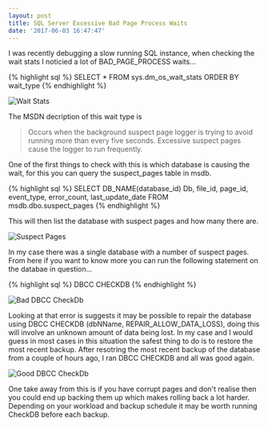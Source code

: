 ```yaml
---
layout: post
title: SQL Server Excessive Bad Page Process Waits
date: '2017-06-03 16:47:47'
---
```

I was recently debugging a slow running SQL instance, when checking the wait stats I noticied a lot of BAD_PAGE_PROCESS waits...

{% highlight sql %}
SELECT * FROM sys.dm_os_wait_stats ORDER BY wait_type
{% endhighlight %}

![Wait Stats]({{site.url}}/content/images/2017-bad-page-process/waits.JPG)

The MSDN decription of this wait type is 

> Occurs when the background suspect page logger is trying to avoid running more than every five seconds. Excessive suspect pages cause the logger to run frequently.

One of the first things to check with this is which database is causing the wait, for this you can query the suspect_pages table in msdb.

{% highlight sql %}
SELECT 
	DB_NAME(database_id) Db,
	file_id,
	page_id,
	event_type,
	error_count,
	last_update_date
FROM  
	msdb.dbo.suspect_pages
{% endhighlight %}

This will then list the database with suspect pages and how many there are.

![Suspect Pages]({{site.url}}/content/images/2017-bad-page-process/page-errors.JPG)

In my case there was a single database with a number of suspect pages. From here if you want to know more you can run the following statement on the databae in question...

{% highlight sql %}
DBCC CHECKDB
{% endhighlight %}

![Bad DBCC CheckDb]({{site.url}}/content/images/2017-bad-page-process/dbcc-errors.JPG)

Looking at that error is suggests it may be possible to repair the database using DBCC CHECKDB (dbNName, REPAIR_ALLOW_DATA_LOSS), doing this will involve an unknown amount of data being lost. In my case and I would guess in most cases in this situation the safest thing to do is to restore the most recent backup. After resotring  the most recent backup of the database from a couple of hours ago, I ran DBCC CHECKDB and all was good again.

![Good DBCC CheckDb]({{site.url}}/content/images/2017-bad-page-process/checkdb.JPG)

One take away from this is if you have corrupt pages and don't realise then you could end up backing them up which makes rolling back a lot harder. Depending on your workload and backup schedule it may be worth running CheckDB before each backup. 